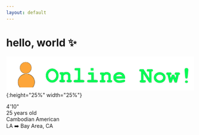 ```yaml
---
layout: default
---
```

# hello, world ✨

![onlinenowgif](/assets/images/onlinenow.gif){:height="25%" width="25%"}

4'10"  
25 years old  
Cambodian American  
LA ➡️ Bay Area, CA
